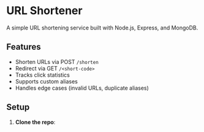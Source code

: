 # URL Shortener

A simple URL shortening service built with Node.js, Express, and MongoDB.

## Features
- Shorten URLs via POST `/shorten`
- Redirect via GET `/<short-code>`
- Tracks click statistics
- Supports custom aliases
- Handles edge cases (invalid URLs, duplicate aliases)

## Setup
1. **Clone the repo**:
